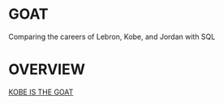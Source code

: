 # GOAT
Comparing the careers of Lebron, Kobe, and Jordan with SQL

# OVERVIEW
[KOBE IS THE GOAT](https://docs.google.com/presentation/d/1UMYjUw9e_TA7nUCcqFgmUhZ_ZJOBeeeC/edit#slide=id.p1)


